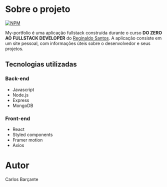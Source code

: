 # Sobre o projeto

[![NPM](https://img.shields.io/github/license/CarlosBarcante/todo-list)](https://github.com/CarlosBarcante/my-portfolio/blob/master/LICENSE)

My-portfolio é uma aplicação fullstack construída durante o curso **DO ZERO AO FULLSTACK DEVELOPER** do [Reginaldo Santos](https://www.udemy.com/user/reginaldo-marcelo-dos-santos-2/).
A aplicação consiste em um site pessoal, com informações úteis sobre o desenvolvedor e seus projetos.

## Tecnologias utilizadas

### Back-end
- Javascript
- Node.js
- Express
- MongoDB

### Front-end
- React
- Styled components
- Framer motion
- Axios

# Autor

Carlos Barçante
